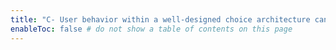 ```yaml
---
title: "C- User behavior within a well-designed choice architecture can be a signal of preferences"
enableToc: false # do not show a table of contents on this page
---
```

